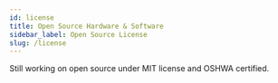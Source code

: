 ```yaml
---
id: license
title: Open Source Hardware & Software
sidebar_label: Open Source License
slug: /license
---
```


Still working on open source under MIT license and OSHWA certified.
